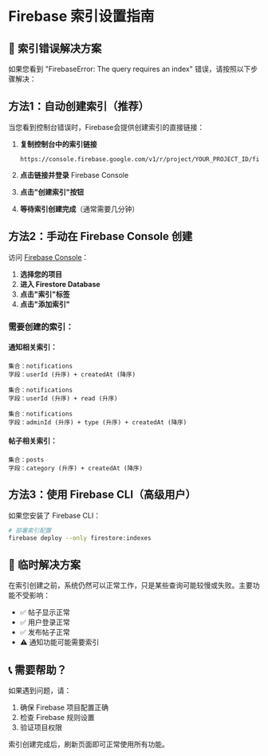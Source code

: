 # Firebase 索引设置指南

## 🚨 索引错误解决方案

如果您看到 "FirebaseError: The query requires an index" 错误，请按照以下步骤解决：

## 方法1：自动创建索引（推荐）

当您看到控制台错误时，Firebase会提供创建索引的直接链接：

1. **复制控制台中的索引链接**
   ```
   https://console.firebase.google.com/v1/r/project/YOUR_PROJECT_ID/firestore/indexes...
   ```

2. **点击链接并登录** Firebase Console

3. **点击"创建索引"按钮**

4. **等待索引创建完成**（通常需要几分钟）

## 方法2：手动在 Firebase Console 创建

访问 [Firebase Console](https://console.firebase.google.com/)：

1. **选择您的项目**
2. **进入 Firestore Database**
3. **点击"索引"标签**
4. **点击"添加索引"**

### 需要创建的索引：

#### 通知相关索引：
```
集合：notifications
字段：userId (升序) + createdAt (降序)
```

```
集合：notifications  
字段：userId (升序) + read (升序)
```

```
集合：notifications
字段：adminId (升序) + type (升序) + createdAt (降序)
```

#### 帖子相关索引：
```
集合：posts
字段：category (升序) + createdAt (降序)
```

## 方法3：使用 Firebase CLI（高级用户）

如果您安装了 Firebase CLI：

```bash
# 部署索引配置
firebase deploy --only firestore:indexes
```

## 🔄 临时解决方案

在索引创建之前，系统仍然可以正常工作，只是某些查询可能较慢或失败。主要功能不受影响：

- ✅ 帖子显示正常
- ✅ 用户登录正常  
- ✅ 发布帖子正常
- ⚠️ 通知功能可能需要索引

## 📞 需要帮助？

如果遇到问题，请：
1. 确保 Firebase 项目配置正确
2. 检查 Firebase 规则设置
3. 验证项目权限

索引创建完成后，刷新页面即可正常使用所有功能。 